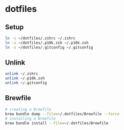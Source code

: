 # dotfiles

## Setup

```bash
ln -s ~/dotfiles/.zshrc ~/.zshrc
ln -s ~/dotfiles/.p10k.zsh ~/.p10k.zsh
ln -s ~/dotfiles/.gitconfig ~/.gitconfig
```

## Unlink

```bash
unlink ~/.zshrc
unlink ~/.p10k.zsh
unlink ~/.gitconfig
```

## Brewfile

```bash
# creating a Brewfile
brew bundle dump --file=~/.dotfiles/Brewfile --force
# installing a Brewfile
brew bundle install --file=~/.dotfiles/Brewfile
```
